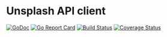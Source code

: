 # Unsplash API client

[![GoDoc](https://godoc.org/github.com/hardikbagdi/unsplash?status.svg)](http://godoc.org/github.com/hardikbagdi/unsplash) 
[![Go Report Card](https://goreportcard.com/badge/github.com/hardikbagdi/unsplash)](https://goreportcard.com/report/github.com/hardikbagdi/unsplash)
[![Build Status](https://travis-ci.org/hardikbagdi/unsplash.svg?branch=master)](https://travis-ci.org/hardikbagdi/unsplash) 
[![Coverage Status](https://coveralls.io/repos/github/hardikbagdi/unsplash/badge.svg?branch=master)](https://coveralls.io/github/hardikbagdi/unsplash?branch=master)
